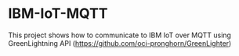 # IBM-IoT-MQTT
This project shows how to communicate to IBM IoT over MQTT using GreenLightning API (https://github.com/oci-pronghorn/GreenLighter)
